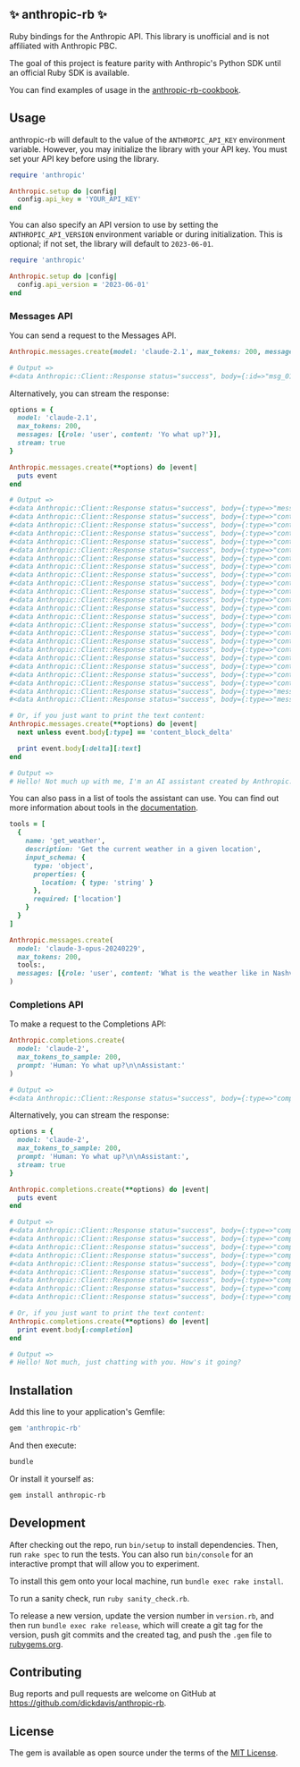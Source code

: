 ## ✨ anthropic-rb ✨

Ruby bindings for the Anthropic API. This library is unofficial and is not affiliated with Anthropic PBC.

The goal of this project is feature parity with Anthropic's Python SDK until an official Ruby SDK is available.

You can find examples of usage in the [anthropic-rb-cookbook](https://github.com/dickdavis/anthropic-rb-cookbook/).

## Usage

anthropic-rb will default to the value of the `ANTHROPIC_API_KEY` environment variable. However, you may initialize the library with your API key. You must set your API key before using the library.

```ruby
require 'anthropic'

Anthropic.setup do |config|
  config.api_key = 'YOUR_API_KEY'
end
```

You can also specify an API version to use by setting the `ANTHROPIC_API_VERSION` environment variable or during initialization. This is optional; if not set, the library will default to `2023-06-01`.

```ruby
require 'anthropic'

Anthropic.setup do |config|
  config.api_version = '2023-06-01'
end
```

### Messages API

You can send a request to the Messages API.

```ruby
Anthropic.messages.create(model: 'claude-2.1', max_tokens: 200, messages: [{role: 'user', content: 'Yo what up?'}])

# Output =>
#<data Anthropic::Client::Response status="success", body={:id=>"msg_01UqHiw6oFLjMYiLV8hkXsrR", :type=>"message", :role=>"assistant", :model=>"claude-2.1", :content=>[{:type=>"text", :text=>"Hello! Not much up with me, just chatting with you. How's it going?"}], :stop_reason=>"end_turn", :stop_sequence=>nil, :usage=>{:input_tokens=>13, :output_tokens=>22}}>
```

Alternatively, you can stream the response:

```ruby
options = {
  model: 'claude-2.1',
  max_tokens: 200,
  messages: [{role: 'user', content: 'Yo what up?'}],
  stream: true
}

Anthropic.messages.create(**options) do |event|
  puts event
end

# Output =>
#<data Anthropic::Client::Response status="success", body={:type=>"message_start", :message=>{:id=>"msg_01EsYcQkBJrHrtgpY5ZcLzvf", :type=>"message", :role=>"assistant", :model=>"claude-2.1", :content=>[], :stop_reason=>nil, :stop_sequence=>nil, :usage=>{:input_tokens=>13, :output_tokens=>1}}}>
#<data Anthropic::Client::Response status="success", body={:type=>"content_block_start", :index=>0, :content_block=>{:type=>"text", :text=>""}}>
#<data Anthropic::Client::Response status="success", body={:type=>"content_block_delta", :index=>0, :delta=>{:type=>"text_delta", :text=>"Hello"}}>
#<data Anthropic::Client::Response status="success", body={:type=>"content_block_delta", :index=>0, :delta=>{:type=>"text_delta", :text=>"!"}}>
#<data Anthropic::Client::Response status="success", body={:type=>"content_block_delta", :index=>0, :delta=>{:type=>"text_delta", :text=>" Not"}}>
#<data Anthropic::Client::Response status="success", body={:type=>"content_block_delta", :index=>0, :delta=>{:type=>"text_delta", :text=>" much"}}>
#<data Anthropic::Client::Response status="success", body={:type=>"content_block_delta", :index=>0, :delta=>{:type=>"text_delta", :text=>" up"}}>
#<data Anthropic::Client::Response status="success", body={:type=>"content_block_delta", :index=>0, :delta=>{:type=>"text_delta", :text=>" with"}}>
#<data Anthropic::Client::Response status="success", body={:type=>"content_block_delta", :index=>0, :delta=>{:type=>"text_delta", :text=>" me"}}>
#<data Anthropic::Client::Response status="success", body={:type=>"content_block_delta", :index=>0, :delta=>{:type=>"text_delta", :text=>","}}>
#<data Anthropic::Client::Response status="success", body={:type=>"content_block_delta", :index=>0, :delta=>{:type=>"text_delta", :text=>" I"}}>
#<data Anthropic::Client::Response status="success", body={:type=>"content_block_delta", :index=>0, :delta=>{:type=>"text_delta", :text=>"'m"}}>
#<data Anthropic::Client::Response status="success", body={:type=>"content_block_delta", :index=>0, :delta=>{:type=>"text_delta", :text=>" an"}}>
#<data Anthropic::Client::Response status="success", body={:type=>"content_block_delta", :index=>0, :delta=>{:type=>"text_delta", :text=>" AI"}}>
#<data Anthropic::Client::Response status="success", body={:type=>"content_block_delta", :index=>0, :delta=>{:type=>"text_delta", :text=>" assistant"}}>
#<data Anthropic::Client::Response status="success", body={:type=>"content_block_delta", :index=>0, :delta=>{:type=>"text_delta", :text=>" create"}}>
#<data Anthropic::Client::Response status="success", body={:type=>"content_block_delta", :index=>0, :delta=>{:type=>"text_delta", :text=>"d by"}}>
#<data Anthropic::Client::Response status="success", body={:type=>"content_block_delta", :index=>0, :delta=>{:type=>"text_delta", :text=>" An"}}>
#<data Anthropic::Client::Response status="success", body={:type=>"content_block_delta", :index=>0, :delta=>{:type=>"text_delta", :text=>"throp"}}>
#<data Anthropic::Client::Response status="success", body={:type=>"content_block_delta", :index=>0, :delta=>{:type=>"text_delta", :text=>"ic"}}>
#<data Anthropic::Client::Response status="success", body={:type=>"content_block_delta", :index=>0, :delta=>{:type=>"text_delta", :text=>"."}}>
#<data Anthropic::Client::Response status="success", body={:type=>"content_block_stop", :index=>0}>
#<data Anthropic::Client::Response status="success", body={:type=>"message_delta", :delta=>{:stop_reason=>"end_turn", :stop_sequence=>nil}, :usage=>{:output_tokens=>23}}>
#<data Anthropic::Client::Response status="success", body={:type=>"message_stop"}>

# Or, if you just want to print the text content:
Anthropic.messages.create(**options) do |event|
  next unless event.body[:type] == 'content_block_delta'

  print event.body[:delta][:text]
end

# Output =>
# Hello! Not much up with me, I'm an AI assistant created by Anthropic.
```

You can also pass in a list of tools the assistant can use. You can find out more information about tools in the [documentation](https://docs.anthropic.com/claude/docs/tool-use).

```ruby
tools = [
  {
    name: 'get_weather',
    description: 'Get the current weather in a given location',
    input_schema: {
      type: 'object',
      properties: {
        location: { type: 'string' }
      },
      required: ['location']
    }
  }
]

Anthropic.messages.create(
  model: 'claude-3-opus-20240229',
  max_tokens: 200,
  tools:,
  messages: [{role: 'user', content: 'What is the weather like in Nashville?'}]
)
```

### Completions API

To make a request to the Completions API:

```ruby
Anthropic.completions.create(
  model: 'claude-2',
  max_tokens_to_sample: 200,
  prompt: 'Human: Yo what up?\n\nAssistant:'
)

# Output =>
#<data Anthropic::Client::Response status="success", body={:type=>"completion", :id=>"compl_01Y9ptPR7xGHaH9rC3ffJExU", :completion=>" Hello! Not much going on here. How about you?", :stop_reason=>"stop_sequence", :model=>"claude-2.1", :stop=>"\n\nHuman:", :log_id=>"compl_01Y9ptPR7xGHaH9rC3ffJExU"}>
```

Alternatively, you can stream the response:

```ruby
options = {
  model: 'claude-2',
  max_tokens_to_sample: 200,
  prompt: 'Human: Yo what up?\n\nAssistant:',
  stream: true
}

Anthropic.completions.create(**options) do |event|
  puts event
end

# Output =>
#<data Anthropic::Client::Response status="success", body={:type=>"completion", :id=>"compl_015AktggW7tcM4w11YpkuMbP", :completion=>" Hello", :stop_reason=>nil, :model=>"claude-2.1", :stop=>nil, :log_id=>"compl_015AktggW7tcM4w11YpkuMbP"}>
#<data Anthropic::Client::Response status="success", body={:type=>"completion", :id=>"compl_015AktggW7tcM4w11YpkuMbP", :completion=>"!", :stop_reason=>nil, :model=>"claude-2.1", :stop=>nil, :log_id=>"compl_015AktggW7tcM4w11YpkuMbP"}>
#<data Anthropic::Client::Response status="success", body={:type=>"completion", :id=>"compl_015AktggW7tcM4w11YpkuMbP", :completion=>" Not", :stop_reason=>nil, :model=>"claude-2.1", :stop=>nil, :log_id=>"compl_015AktggW7tcM4w11YpkuMbP"}>
#<data Anthropic::Client::Response status="success", body={:type=>"completion", :id=>"compl_015AktggW7tcM4w11YpkuMbP", :completion=>" much", :stop_reason=>nil, :model=>"claude-2.1", :stop=>nil, :log_id=>"compl_015AktggW7tcM4w11YpkuMbP"}>
#<data Anthropic::Client::Response status="success", body={:type=>"completion", :id=>"compl_015AktggW7tcM4w11YpkuMbP", :completion=>" going", :stop_reason=>nil, :model=>"claude-2.1", :stop=>nil, :log_id=>"compl_015AktggW7tcM4w11YpkuMbP"}>
#<data Anthropic::Client::Response status="success", body={:type=>"completion", :id=>"compl_015AktggW7tcM4w11YpkuMbP", :completion=>" on", :stop_reason=>nil, :model=>"claude-2.1", :stop=>nil, :log_id=>"compl_015AktggW7tcM4w11YpkuMbP"}>
#<data Anthropic::Client::Response status="success", body={:type=>"completion", :id=>"compl_015AktggW7tcM4w11YpkuMbP", :completion=>" here", :stop_reason=>nil, :model=>"claude-2.1", :stop=>nil, :log_id=>"compl_015AktggW7tcM4w11YpkuMbP"}>
#<data Anthropic::Client::Response status="success", body={:type=>"completion", :id=>"compl_015AktggW7tcM4w11YpkuMbP", :completion=>".", :stop_reason=>nil, :model=>"claude-2.1", :stop=>nil, :log_id=>"compl_015AktggW7tcM4w11YpkuMbP"}>
#<data Anthropic::Client::Response status="success", body={:type=>"completion", :id=>"compl_015AktggW7tcM4w11YpkuMbP", :completion=>"", :stop_reason=>"stop_sequence", :model=>"claude-2.1", :stop=>"\n\nHuman:", :log_id=>"compl_015AktggW7tcM4w11YpkuMbP"}>

# Or, if you just want to print the text content:
Anthropic.completions.create(**options) do |event|
  print event.body[:completion]
end

# Output =>
# Hello! Not much, just chatting with you. How's it going?
```

## Installation

Add this line to your application's Gemfile:

```ruby
gem 'anthropic-rb'
```

And then execute:

```bash
bundle
```

Or install it yourself as:

```bash
gem install anthropic-rb
```

## Development

After checking out the repo, run `bin/setup` to install dependencies. Then, run `rake spec` to run the tests. You can also run `bin/console` for an interactive prompt that will allow you to experiment.

To install this gem onto your local machine, run `bundle exec rake install`.

To run a sanity check, run `ruby sanity_check.rb`.

To release a new version, update the version number in `version.rb`, and then run `bundle exec rake release`, which will create a git tag for the version, push git commits and the created tag, and push the `.gem` file to [rubygems.org](https://rubygems.org).

## Contributing

Bug reports and pull requests are welcome on GitHub at https://github.com/dickdavis/anthropic-rb.

## License

The gem is available as open source under the terms of the [MIT License](https://opensource.org/licenses/MIT).

